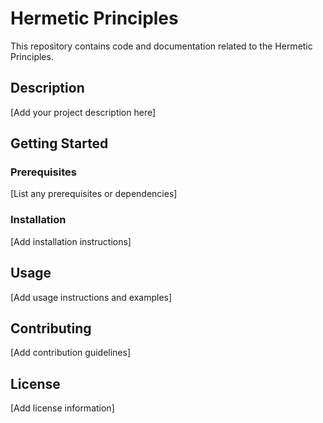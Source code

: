 # Hermetic Principles

This repository contains code and documentation related to the Hermetic Principles.

## Description

[Add your project description here]

## Getting Started

### Prerequisites

[List any prerequisites or dependencies]

### Installation

[Add installation instructions]

## Usage

[Add usage instructions and examples]

## Contributing

[Add contribution guidelines]

## License

[Add license information] 